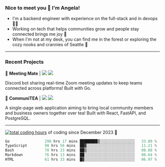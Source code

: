 ### Nice to meet you 👋 I'm Angela!

- I'm a backend engineer with experience on the full-stack and in devops 👩‍💻
- Working on tech that helps communities grow and people stay connected brings me joy 🤝
- When I'm not at my desk, you can find me in the forest or exploring the cozy nooks and crannies of Seattle 🧋

---

### Recent Projects

👾 **Meeting Mate** | [![](https://img.shields.io/badge/Code-violet.svg?style=flat-square)](https://github.com/angelajfisher/meeting-mate) [![](https://img.shields.io/badge/Site-violet.svg?style=flat-square)](https://angelajfisher.com/projects/meeting-mate)

Discord bot sharing real-time Zoom meeting updates to keep teams connected across platforms! Built with Go.

🍵 **CommuniTEA** | [![](https://img.shields.io/badge/Code-green.svg?style=flat-square)](https://gitlab.com/angelajfisher/communiTEA) [![](https://img.shields.io/badge/Demo-green.svg?style=flat-square)](https://angelajfisher.gitlab.io/communiTEA/)

A single-page web application aiming to bring local community members and business owners together over tea!  Built with React, FastAPI, and PostgreSQL.

---

<a href="https://wakatime.com/@018c1e94-8745-411f-aea1-f33be044d952"><img src="https://wakatime.com/badge/user/018c1e94-8745-411f-aea1-f33be044d952.svg?style=flat-square" alt="total coding hours" /></a> of coding since December 2023 🌊<br>
<!--START_SECTION:waka-->

```go
Go                298 hrs 17 mins ████████▒░░░░░░░░░░░░░░░░   33.80 %
TypeScript        98 hrs 56 mins  ██▓░░░░░░░░░░░░░░░░░░░░░░   11.21 %
Bash              78 hrs 23 mins  ██▒░░░░░░░░░░░░░░░░░░░░░░   08.88 %
Markdown          76 hrs 13 mins  ██░░░░░░░░░░░░░░░░░░░░░░░   08.64 %
HTML              61 hrs 33 mins  █▓░░░░░░░░░░░░░░░░░░░░░░░   06.97 %
```

<!--END_SECTION:waka--> 
